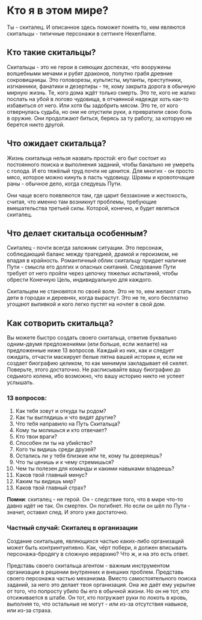 # Кто я в этом мире?
Ты - скиталец. И описанное здесь поможет понять то, кем являются скитальцы - типичные персонажи в сеттинге Hexenflame.
## Кто такие скитальцы?
Скитальцы - это не герои в сияющих доспехах, что вооружены волшебными мечами и рубят драконов, попутно грабя древние сокровищницы. Это головорезы, культисты, мутанты, преступники, изгнанники, фанатики и дезертиры - те, кому закрыта дорога в обычную мирную жизнь. Те, кого дома ждёт только смерть. Это те, кого не жалко послать на убой в логово чудовища, в отчаянной надежде хоть как-то избавиться от него. Или хотя бы задобрить мясом. Это те, от кого отвернулась судьба, но они не опустили руки, а превратили свою боль в оружие. Они продолжают биться, берясь за ту работу, за которую не берется никто другой.
## Что ожидает скитальца?
Жизнь скитальца нельзя назвать простой: его быт состоит из постоянного поиска и выполнения заданий, чтобы банально не умереть с голода. И его тяжёлый труд почти не ценится. Для многих - он просто мясо, которое можно кинуть в пасть чудовищу. Шрамы и кровоточащие раны - обычное дело, когда следуешь Пути.

Они чаще всего появляются там, где царит беззаконие и жестокость, считая, что именно там возникнут проблемы, требующие вмешательства третьей силы. Которой, конечно, и будет являться скиталец.
## Что делает скитальца особенным?
Скиталец - почти всегда заложник ситуации. Это персонаж, соблюдающий баланс между трагедией, драмой и героизмом, не впадая в крайность. Романтичный облик скитальцу придает наличие Пути - смысла его долгих и опасных скитаний. Следование Пути требует от него пройти через цепочку тяжелых испытаний, чтобы обрести Конечную Цель, индивидуальную для каждого.

Скитальцем не становятся по своей воле. Это не то, кем желают стать дети в городах и деревнях, когда вырастут. Это не те, кого бесплатно угощают выпивкой и кого легко пустят на ночлег в свой дом.
## Как сотворить скитальца?
Вы можете быстро создать своего скитальца, ответив буквально одним-двумя предложениями (или больше, если желаете) на предложенные ниже 13 вопросов. Каждый из них, как и следует ожидать, отчасти маскирует белые пятна вашей истории и, если не создает биографию целиком, то как минимум закладывает её скелет. Поверьте, этого достаточно.
Не расписывайте вашу биографию до седьмого колена, ибо возможно, что вашу историю никто не успеет услышать.
### 13 вопросов:
1. Как тебя зовут и откуда ты родом?
2. Как ты выглядишь и что видят другие?
3. Что тебя направило на Путь Скитальца?
4. Кому ты молишься и кто отвечает?
5. Кто твои враги?
6. Способен ли ты на убийство?
7. Кого ты видишь среди друзей?
8. Остались ли у тебя близкие или те, кому ты доверяешь?
9. Что ты ценишь и к чему стремишься?
10. Чем ты полезен для команды и какими навыками владеешь?
11. Каков твой главный минус?
12. Каким ты видишь мир?
13. Каков твой главный страх?

**Помни**: скиталец - не герой. Он - следствие того, что в мире что-то давно идёт не так. Он смертен. Он погибнет. Но если он шёл по Пути - значит, оставил след. И этого уже достаточно.
### Частный случай: Скиталец в организации
Создание скитальцев, являющихся частью каких-либо организаций может быть контринтуитивно. Как, чёрт побери, я должен вписывать персонажа-бродягу в сложную иерархию? Что ж, и на это есть ответ.

Представь своего скитальца агентом - важным инструментом организации в решении внутренних и внешних проблем. Представь своего персонажа частью механизма. Вместо самостоятельного поиска заданий, за него это делает твоя организация. Она же даёт ему укрытие от того, что попросту убило бы его в обычной жизни. Но он не тот, кто отсиживается в штабе. Он тот, кто погружает руки по локоть в кровь, выполняя то, что остальные не могут - или из-за отсутствия навыков, или из-за страха.